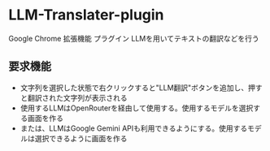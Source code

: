 # LLM-Translater-plugin
Google Chrome 拡張機能 プラグイン
LLMを用いてテキストの翻訳などを行う

## 要求機能
- 文字列を選択した状態で右クリックすると"LLM翻訳"ボタンを追加し、押すと翻訳された文字列が表示される
- 使用するLLMはOpenRouterを経由して使用する。使用するモデルを選択する画面を作る
- または、LLMはGoogle Gemini APIも利用できるようにする。使用するモデルは選択できるように画面を作る